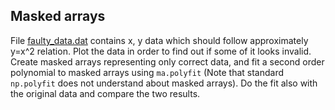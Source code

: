 <!--
SPDX-FileCopyrightText: 2019 CSC - IT Center for Science Ltd. <www.csc.fi>

SPDX-License-Identifier: CC-BY-NC-SA-4.0
-->

## Masked arrays

File [faulty_data.dat](faulty_data.dat) contains x, y data which should follow
approximately y=x^2 relation. Plot the data in order to find out if some of it
looks invalid. Create masked arrays representing only correct data, and fit a
second order polynomial to masked arrays using `ma.polyfit` (Note that standard
`np.polyfit` does not understand about masked arrays). Do the fit also with the
original data and compare the two results.
